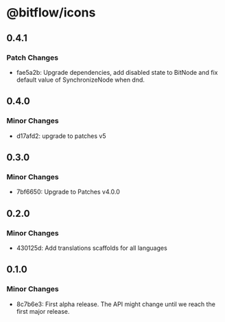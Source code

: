 # @bitflow/icons

## 0.4.1

### Patch Changes

- fae5a2b: Upgrade dependencies, add disabled state to BitNode and fix default value of SynchronizeNode when dnd.

## 0.4.0

### Minor Changes

- d17afd2: upgrade to patches v5

## 0.3.0

### Minor Changes

- 7bf6650: Upgrade to Patches v4.0.0

## 0.2.0

### Minor Changes

- 430125d: Add translations scaffolds for all languages

## 0.1.0

### Minor Changes

- 8c7b6e3: First alpha release. The API might change until we reach the first major release.
